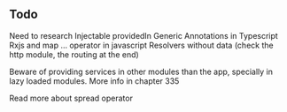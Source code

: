 ## Todo

Need to research Injectable providedIn
Generic Annotations in Typescript
Rxjs and map
... operator in javascript
Resolvers without data (check the http module, the routing at the end)

Beware of providing services in other modules than the app, specially in lazy loaded modules. More info in chapter 335

Read more about spread operator
